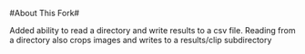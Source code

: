 #About This Fork#

Added ability to read a directory and write results to a csv file. Reading from a directory also crops images and writes to a results/clip subdirectory
